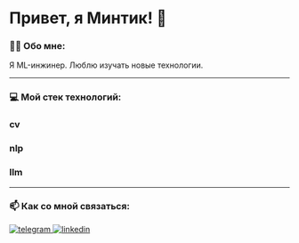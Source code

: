 # Привет, я Минтик! 🤖

### 👨‍💻 Обо мне:

Я ML-инжинер. Люблю изучать новые технологии.


---

### 💻 Мой стек технологий:

### cv
### nlp
### llm
---


### 📫 Как со мной связаться:

<p align="left">
<a href="https://t.me/mintik24" target="_blank">
  <img src="https://img.shields.io/badge/Telegram-2CA5E0?style=for-the-badge&logo=telegram&logoColor=white" alt="telegram"/>
</a>
<a href="https://www.linkedin.com/in/YOUR_LINKEDIN_USERNAME/" target="_blank">
  <img src="https://img.shields.io/badge/LinkedIn-0077B5?style=for-the-badge&logo=linkedin&logoColor=white" alt="linkedin"/>
</a>
</p>
